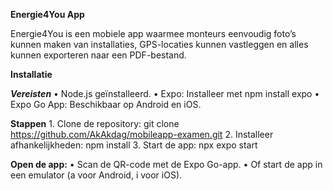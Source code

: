 **Energie4You App**

Energie4You is een mobiele app waarmee monteurs eenvoudig foto’s kunnen maken van installaties, GPS-locaties kunnen vastleggen en alles kunnen exporteren naar een PDF-bestand.

**Installatie**

**_Vereisten_**	
  	•	Node.js geïnstalleerd.
	•	Expo: Installeer met npm install expo
	•	Expo Go App: Beschikbaar op Android en iOS.

 **Stappen**
	1.	Clone de repository: git clone https://github.com/AkAkdag/mobileapp-examen.git
	2.	Installeer afhankelijkheden: npm install
 	3.	Start de app: npx expo start

**Open de app:**
	•	Scan de QR-code met de Expo Go-app.
	•	Of start de app in een emulator (a voor Android, i voor iOS).
